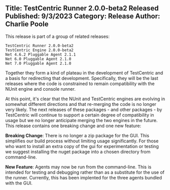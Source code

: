 Title: TestCentric Runner 2.0.0-beta2 Released
Published: 9/3/2023
Category: Release
Author: Charlie Poole
---
This release is part of a group of related releases:

    TestCentric Runner 2.0.0-beta2
    TestCentric Engine 2.0.0-beta2
    Net 4.6.2 Pluggable Agent 2.1.1
    Net 6.0 Pluggable Agent 2.1.0
    Net 7.0 Pluggable Agent 2.1.0

Together they form a kind of plateau in the development of TestCentric and a basis for redirecting that development. Specifically, they will be the last releases where the code is constrained to remain compatibility with the NUnit engine and console runner.

At this point, it's clear that the NUnit and TestCentric engines are evolving in somewhat different directions and that re-merging the code is no longer very likely. The next releases of these packages - and other packages - by TestCentric will continue to support a certain degree of compatibility in usage but we no longer anticipate merging the two engines in the future.
This release contains one breaking change and one new feature:

__Breaking Change__: There is no longer a zip package for the GUI. This simplifies our build process without limiting usage significantly. For those who want to install an extra copy of the gui for experimentation or testing we suggest installing the nuget package into a chosen directory from command-line.

__New Feature__: Agents may now be run from the command-line. This is intended for testing and debugging rather than as a substitute for the use of the runner. Currently, this has been implented for the three agents bundled with the GUI.
